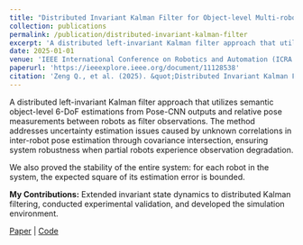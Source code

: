 ```yaml
---
title: "Distributed Invariant Kalman Filter for Object-level Multi-robot Pose SLAM"
collection: publications
permalink: /publication/distributed-invariant-kalman-filter
excerpt: 'A distributed left-invariant Kalman filter approach that utilizes semantic object-level 6-DoF estimations from Pose-CNN outputs and relative pose measurements between robots as filter observations. The method addresses uncertainty estimation issues caused by unknown correlations in inter-robot pose estimation through covariance intersection, ensuring system robustness when partial robots experience observation degradation.'
date: 2025-01-01
venue: 'IEEE International Conference on Robotics and Automation (ICRA 2025)'
paperurl: 'https://ieeexplore.ieee.org/document/11128538'
citation: 'Zeng Q., et al. (2025). &quot;Distributed Invariant Kalman Filter for Object-level Multi-robot Pose SLAM.&quot; <i>IEEE ICRA 2025</i>.'
---
```


A distributed left-invariant Kalman filter approach that utilizes semantic object-level 6-DoF estimations from Pose-CNN outputs and relative pose measurements between robots as filter observations. The method addresses uncertainty estimation issues caused by unknown correlations in inter-robot pose estimation through covariance intersection, ensuring system robustness when partial robots experience observation degradation.

We also proved the stability of the entire system: for each robot in the system, the expected square of its estimation error is bounded.

**My Contributions:** Extended invariant state dynamics to distributed Kalman filtering, conducted experimental validation, and developed the simulation environment.

[Paper](https://ieeexplore.ieee.org/document/11128538) | [Code](https://github.com/LIAS-CUHKSZ/Distributed-object-based-SLAM)